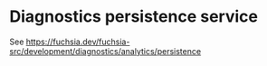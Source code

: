 # Diagnostics persistence service

See https://fuchsia.dev/fuchsia-src/development/diagnostics/analytics/persistence
